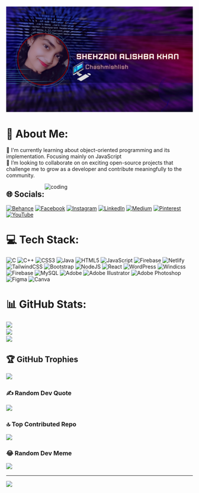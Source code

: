 ![logo](https://github.com/Chashmishlish/Chashmishlish/blob/main/Banner.png)

# 💫 About Me:
🔭 I'm currently learning about object-oriented programming and its implementation. Focusing mainly on JavaScript<br>👯 I’m looking to collaborate on on exciting open-source projects that challenge me to grow as a developer and contribute meaningfully to the community.

<img align="right" alt="coding" width="400" src="https://media.giphy.com/media/L1R1tvI9svkIWwpVYr/giphy.gif">



## 🌐 Socials:
[![Behance](https://img.shields.io/badge/Behance-1769ff?logo=behance&logoColor=white)](https://behance.net/hs101-alishba) [![Facebook](https://img.shields.io/badge/Facebook-%231877F2.svg?logo=Facebook&logoColor=white)](https://facebook.com/ShehzadiAlishbaKhann) [![Instagram](https://img.shields.io/badge/Instagram-%23E4405F.svg?logo=Instagram&logoColor=white)](https://instagram.com/shehzadialishbakhan) [![LinkedIn](https://img.shields.io/badge/LinkedIn-%230077B5.svg?logo=linkedin&logoColor=white)](https://linkedin.com/in/https://www.linkedin.com/in/shehzadi-alishba-khan) [![Medium](https://img.shields.io/badge/Medium-12100E?logo=medium&logoColor=white)](https://medium.com/@Chashmishlish) [![Pinterest](https://img.shields.io/badge/Pinterest-%23E60023.svg?logo=Pinterest&logoColor=white)](https://pinterest.com/shehzadialishbakhan) [![YouTube](https://img.shields.io/badge/YouTube-%23FF0000.svg?logo=YouTube&logoColor=white)](https://youtube.com/@hS101-AlishbaKhan)

# 💻 Tech Stack:
![C](https://img.shields.io/badge/c-%2300599C.svg?style=for-the-badge&logo=c&logoColor=white) ![C++](https://img.shields.io/badge/c++-%2300599C.svg?style=for-the-badge&logo=c%2B%2B&logoColor=white) ![CSS3](https://img.shields.io/badge/css3-%231572B6.svg?style=for-the-badge&logo=css3&logoColor=white) ![Java](https://img.shields.io/badge/java-%23ED8B00.svg?style=for-the-badge&logo=openjdk&logoColor=white) ![HTML5](https://img.shields.io/badge/html5-%23E34F26.svg?style=for-the-badge&logo=html5&logoColor=white) ![JavaScript](https://img.shields.io/badge/javascript-%23323330.svg?style=for-the-badge&logo=javascript&logoColor=%23F7DF1E) ![Firebase](https://img.shields.io/badge/firebase-%23039BE5.svg?style=for-the-badge&logo=firebase) ![Netlify](https://img.shields.io/badge/netlify-%23000000.svg?style=for-the-badge&logo=netlify&logoColor=#00C7B7) ![TailwindCSS](https://img.shields.io/badge/tailwindcss-%2338B2AC.svg?style=for-the-badge&logo=tailwind-css&logoColor=white) ![Bootstrap](https://img.shields.io/badge/bootstrap-%238511FA.svg?style=for-the-badge&logo=bootstrap&logoColor=white) ![NodeJS](https://img.shields.io/badge/node.js-6DA55F?style=for-the-badge&logo=node.js&logoColor=white) ![React](https://img.shields.io/badge/react-%2320232a.svg?style=for-the-badge&logo=react&logoColor=%2361DAFB) ![WordPress](https://img.shields.io/badge/WordPress-%23117AC9.svg?style=for-the-badge&logo=WordPress&logoColor=white) ![Windicss](https://img.shields.io/badge/windicss-48B0F1.svg?style=for-the-badge&logo=windi-css&logoColor=white) ![Firebase](https://img.shields.io/badge/Firebase-039BE5?style=for-the-badge&logo=Firebase&logoColor=white) ![MySQL](https://img.shields.io/badge/mysql-%2300000f.svg?style=for-the-badge&logo=mysql&logoColor=white) ![Adobe](https://img.shields.io/badge/adobe-%23FF0000.svg?style=for-the-badge&logo=adobe&logoColor=white) ![Adobe Illustrator](https://img.shields.io/badge/adobe%20illustrator-%23FF9A00.svg?style=for-the-badge&logo=adobe%20illustrator&logoColor=white) ![Adobe Photoshop](https://img.shields.io/badge/adobe%20photoshop-%2331A8FF.svg?style=for-the-badge&logo=adobe%20photoshop&logoColor=white) ![Figma](https://img.shields.io/badge/figma-%23F24E1E.svg?style=for-the-badge&logo=figma&logoColor=white) ![Canva](https://img.shields.io/badge/Canva-%2300C4CC.svg?style=for-the-badge&logo=Canva&logoColor=white)
# 📊 GitHub Stats:
![](https://github-readme-stats.vercel.app/api?username=Chashmishlish&theme=graywhite&hide_border=false&include_all_commits=true&count_private=false)<br/>
![](https://github-readme-streak-stats.herokuapp.com/?user=Chashmishlish&theme=graywhite&hide_border=false)<br/>
![](https://github-readme-stats.vercel.app/api/top-langs/?username=Chashmishlish&theme=graywhite&hide_border=false&include_all_commits=true&count_private=false&layout=compact)

## 🏆 GitHub Trophies
![](https://github-profile-trophy.vercel.app/?username=Chashmishlish&theme=oldie&no-frame=false&no-bg=false&margin-w=4)

### ✍️ Random Dev Quote
![](https://quotes-github-readme.vercel.app/api?type=horizontal&theme=merko)

### 🔝 Top Contributed Repo
![](https://github-contributor-stats.vercel.app/api?username=Chashmishlish&limit=5&theme=tokyonight&combine_all_yearly_contributions=true)

### 😂 Random Dev Meme
<img src='https://randommeme-five.vercel.app/' style="height: 400px;"/>

---
[![](https://visitcount.itsvg.in/api?id=Chashmishlish&icon=5&color=5)](https://visitcount.itsvg.in)

